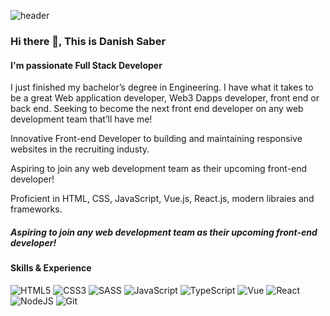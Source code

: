 ![header](https://capsule-render.vercel.app/api?type=wave&color=gradient&customColorList=2&height=350&section=header&text=Danish%20Saber&fontSize=70&animation=fadeIn&fontAlignY=36&desc=Full%20Stack%20Developer&descAlignY=55&descAlign=50)

### Hi there 👋, This is Danish Saber
#### I'm passionate Full Stack Developer

I just finished my bachelor’s degree in Engineering. I have what it takes to be a great Web application developer, Web3 Dapps developer, front end or back end. Seeking to become the next front end developer on any web development team that’ll have me!

Innovative Front-end Developer to building and maintaining responsive websites in the recruiting industy. 

Aspiring to join any web development team as their upcoming front-end developer!

Proficient in HTML, CSS, JavaScript, Vue.js, React.js, modern libraies and frameworks.
##### Aspiring to join any web development team as their upcoming front-end developer!
#### Skills & Experience
![HTML5](https://img.shields.io/badge/html5-%23E34F26.svg?&style=for-the-badge&logo=html5&logoColor=white) ![CSS3](https://img.shields.io/badge/css3-%231572B6.svg?&style=for-the-badge&logo=css3&logoColor=white) ![SASS](https://img.shields.io/badge/SASS-hotpink.svg?style=for-the-badge&logo=SASS&logoColor=white) ![JavaScript](https://img.shields.io/badge/javascript-%23F7DF1E.svg?&style=for-the-badge&logo=javascript&logoColor=white) ![TypeScript](https://img.shields.io/badge/typescript-%23007ACC.svg?style=for-the-badge&logo=typescript&logoColor=white) ![Vue](https://img.shields.io/badge/Vue-%2320232A.svg?&style=for-the-badge&logo=vue.js&logoColor=%2361DAFB) ![React](https://img.shields.io/badge/react-%2320232A.svg?&style=for-the-badge&logo=react&logoColor=%2361DAFB)   ![NodeJS](https://img.shields.io/badge/node.js-6DA55F?style=for-the-badge&logo=node.js&logoColor=white) ![Git](https://img.shields.io/badge/git-%23F05032.svg?&style=for-the-badge&logo=gt&logoColor=white)
